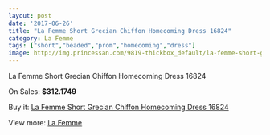 ```yaml
---
layout: post
date: '2017-06-26'
title: "La Femme Short Grecian Chiffon Homecoming Dress 16824"
category: La Femme
tags: ["short","beaded","prom","homecoming","dress"]
image: http://img.princessan.com/9819-thickbox_default/la-femme-short-grecian-chiffon-homecoming-dress-16824.jpg
---
```

La Femme Short Grecian Chiffon Homecoming Dress 16824

On Sales: **$312.1749**
<a href="https://www.princessan.com/en/la-femme/4264-la-femme-short-grecian-chiffon-homecoming-dress-16824.html"><amp-img layout="responsive" width="600" height="600" src="//img.princessan.com/9819-thickbox_default/la-femme-short-grecian-chiffon-homecoming-dress-16824.jpg" alt="La Femme Short Grecian Chiffon Homecoming Dress 16824 0" /></a>
<a href="https://www.princessan.com/en/la-femme/4264-la-femme-short-grecian-chiffon-homecoming-dress-16824.html"><amp-img layout="responsive" width="600" height="600" src="//img.princessan.com/9821-thickbox_default/la-femme-short-grecian-chiffon-homecoming-dress-16824.jpg" alt="La Femme Short Grecian Chiffon Homecoming Dress 16824 1" /></a>
<a href="https://www.princessan.com/en/la-femme/4264-la-femme-short-grecian-chiffon-homecoming-dress-16824.html"><amp-img layout="responsive" width="600" height="600" src="//img.princessan.com/9820-thickbox_default/la-femme-short-grecian-chiffon-homecoming-dress-16824.jpg" alt="La Femme Short Grecian Chiffon Homecoming Dress 16824 2" /></a>

Buy it: [La Femme Short Grecian Chiffon Homecoming Dress 16824](https://www.princessan.com/en/la-femme/4264-la-femme-short-grecian-chiffon-homecoming-dress-16824.html "La Femme Short Grecian Chiffon Homecoming Dress 16824")

View more: [La Femme](https://www.princessan.com/en/28-la-femme "La Femme")